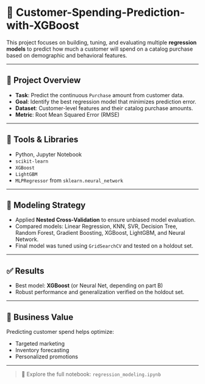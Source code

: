 # 🧮 Customer-Spending-Prediction-with-XGBoost

This project focuses on building, tuning, and evaluating multiple **regression models** to predict how much a customer will spend on a catalog purchase based on demographic and behavioral features.

---

## 📌 Project Overview

- **Task**: Predict the continuous `Purchase` amount from customer data.
- **Goal**: Identify the best regression model that minimizes prediction error.
- **Dataset**: Customer-level features and their catalog purchase amounts.
- **Metric**: Root Mean Squared Error (RMSE)

---

## 🧰 Tools & Libraries
- Python, Jupyter Notebook
- `scikit-learn`
- `XGBoost`
- `LightGBM`
- `MLPRegressor` from `sklearn.neural_network`

---

## 🧠 Modeling Strategy

- Applied **Nested Cross-Validation** to ensure unbiased model evaluation.
- Compared models: Linear Regression, KNN, SVR, Decision Tree, Random Forest, Gradient Boosting, XGBoost, LightGBM, and Neural Network.
- Final model was tuned using `GridSearchCV` and tested on a holdout set.

---

## ✅ Results

- Best model: **XGBoost** (or Neural Net, depending on part B)
- Robust performance and generalization verified on the holdout set.

---

## 💼 Business Value

Predicting customer spend helps optimize:
- Targeted marketing
- Inventory forecasting
- Personalized promotions

---

> 📂 Explore the full notebook: `regression_modeling.ipynb`
